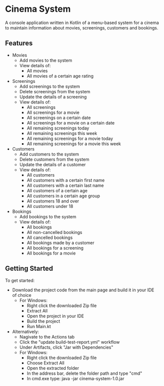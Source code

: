 # Cinema System
A console application written in Kotlin of a menu-based system for a cinema to maintain information about movies, screenings, customers and bookings.

## Features
- Movies
  - Add movies to the system
  - View details of:
    - All movies
    - All movies of a certain age rating
- Screenings
  - Add screenings to the system
  - Delete screenings from the system
  - Update the details of a screening
  - View details of:
    - All screenings
    - All screenings for a movie
    - All screenings on a certain date
    - All screenings for a movie on a certain date
    - All remaining screenings today
    - All remaining screenings this week
    - All remaining screenings for a movie today
    - All remaining screenings for a movie this week
- Customers
  - Add customers to the system
  - Delete customers from the system
  - Update the details of a customer
  - View details of:
    - All customers
    - All customers with a certain first name
    - All customers with a certain last name
    - All customers of a certain age
    - All customers in a certain age group
    - All customers 18 and over
    - All customers under 18
- Bookings
  - Add bookings to the system
  - View details of:
    - All bookings
    - All non-cancelled bookings
    - All cancelled bookings
    - All bookings made by a customer
    - All bookings for a screening
    - All bookings for a movie
   
## Getting Started
To get started:
- Download the project code from the main page and build it in your IDE of choice
  - For Windows:
    - Right click the downloaded Zip file
    - Extract All
    - Open the project in your IDE
    - Build the project
    - Run Main.kt
- Alternatively:
  - Nagivate to the Actions tab
  - Click the "update build-test-report.yml" workflow
  - Under Artifacts, click "Jar with Dependencies"
  - For Windows:
    - Right click the downloaded Zip file
    - Choose Extract All
    - Open the extracted folder
    - In the address bar, delete the folder path and type "cmd"
    - In cmd.exe type: java -jar cinema-system-1.0.jar
